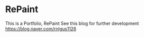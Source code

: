 # RePaint
This is a Portfolio, RePaint
See this blog for further development
https://blog.naver.com/rnlgus1126
